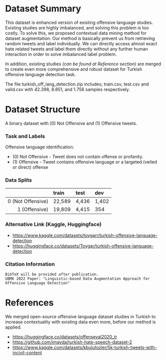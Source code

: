 # Dataset Summary

This dataset is enhanced version of existing offensive language studies. Existing studies are highly imbalanced, and solving this problem is too costly. To solve this, we proposed contextual data mining method for dataset augmentation. Our method is basically prevent us from retrieving random tweets and label individually. We can directly access almost exact hate related tweets and label them directly without any further human interaction in order to solve imbalanced label problem.

In addition, existing studies *(can be found at Reference section)* are merged to create even more comprehensive and robust dataset for Turkish offensive language detection task. 

The file turkish_off_lang_detection.zip includes; train.csv, test.csv and valid.csv with 42.398, 8.851, and 1.756 samples respectively.

# Dataset Structure

A binary dataset with (0) Not Offensive and (1) Offensive tweets.

### Task and Labels
Offensive language identification:
- (0) Not Offensive - Tweet does not contain offense or profanity.
- (1) Offensive - Tweet contains offensive language or a targeted (veiled or direct) offense

### Data Splits
| | train | test | dev |
|------:|:------|:-----|:-----|
| 0 (Not Offensive) | 22,589 | 4,436 | 1,402 |
| 1 (Offensive) | 19,809 | 4,415 | 354 |

### Alternative Link (Kaggle, Huggingface)
- https://www.kaggle.com/datasets/toygarr/turkish-offensive-language-detection
- https://huggingface.co/datasets/Toygar/turkish-offensive-language-detection
 
### Citation Information
```
BibTeX will be provided after publication.
UBMK 2022 Paper: "Linguistic-based Data Augmentation Approach for Offensive Language Detection"
```

# References
We merged open-source offensive language dataset studies in Turkish to increase contextuality with existing data even more, before our method is applied.
- https://huggingface.co/datasets/offenseval2020_tr
- https://github.com/imayda/turkish-hate-speech-dataset-2
- https://www.kaggle.com/datasets/kbulutozler/5k-turkish-tweets-with-incivil-content

